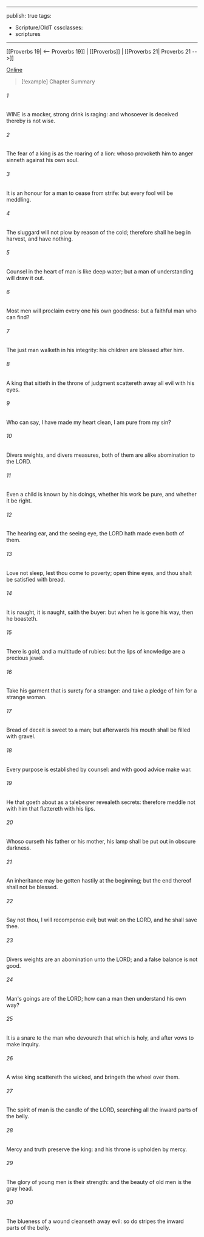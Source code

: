 

---
publish: true
tags:
  - Scripture/OldT
cssclasses:
  - scriptures
---
[[Proverbs 19| <-- Proverbs 19]] | [[Proverbs]] | [[Proverbs 21| Proverbs 21 -->]]

[Online](https://churchofjesuschrist.org/study/scriptures/ot/prov/20?lang=eng)

>[!example] Chapter Summary
>
###### 1
WINE is a mocker, strong drink is raging: and whosoever is deceived thereby is not wise.
###### 2
The fear of a king is as the roaring of a lion: whoso provoketh him to anger sinneth against his own soul.
###### 3
It is an honour for a man to cease from strife: but every fool will be meddling.
###### 4
The sluggard will not plow by reason of the cold; therefore shall he beg in harvest, and have nothing.
###### 5
Counsel in the heart of man is like deep water; but a man of understanding will draw it out.
###### 6
Most men will proclaim every one his own goodness: but a faithful man who can find?
###### 7
The just man walketh in his integrity: his children are blessed after him.
###### 8
A king that sitteth in the throne of judgment scattereth away all evil with his eyes.
###### 9
Who can say, I have made my heart clean, I am pure from my sin?
###### 10
Divers weights, and divers measures, both of them are alike abomination to the LORD.
###### 11
Even a child is known by his doings, whether his work be pure, and whether it be right.
###### 12
The hearing ear, and the seeing eye, the LORD hath made even both of them.
###### 13
Love not sleep, lest thou come to poverty; open thine eyes, and thou shalt be satisfied with bread.
###### 14
It is naught, it is naught, saith the buyer: but when he is gone his way, then he boasteth.
###### 15
There is gold, and a multitude of rubies: but the lips of knowledge are a precious jewel.
###### 16
Take his garment that is surety for a stranger: and take a pledge of him for a strange woman.
###### 17
Bread of deceit is sweet to a man; but afterwards his mouth shall be filled with gravel.
###### 18
Every purpose is established by counsel: and with good advice make war.
###### 19
He that goeth about as a talebearer revealeth secrets: therefore meddle not with him that flattereth with his lips.
###### 20
Whoso curseth his father or his mother, his lamp shall be put out in obscure darkness.
###### 21
An inheritance may be gotten hastily at the beginning; but the end thereof shall not be blessed.
###### 22
Say not thou, I will recompense evil; but wait on the LORD, and he shall save thee.
###### 23
Divers weights are an abomination unto the LORD; and a false balance is not good.
###### 24
Man's goings are of the LORD; how can a man then understand his own way?
###### 25
It is a snare to the man who devoureth that which is holy, and after vows to make inquiry.
###### 26
A wise king scattereth the wicked, and bringeth the wheel over them.
###### 27
The spirit of man is the candle of the LORD, searching all the inward parts of the belly.
###### 28
Mercy and truth preserve the king: and his throne is upholden by mercy.
###### 29
The glory of young men is their strength: and the beauty of old men is the gray head.
###### 30
The blueness of a wound cleanseth away evil: so do stripes the inward parts of the belly.



